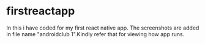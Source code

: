 # firstreactapp
In this i have coded for my first react native app. The screenshots are added in file name "androidclub 1".Kindly refer that for viewing how app runs.
